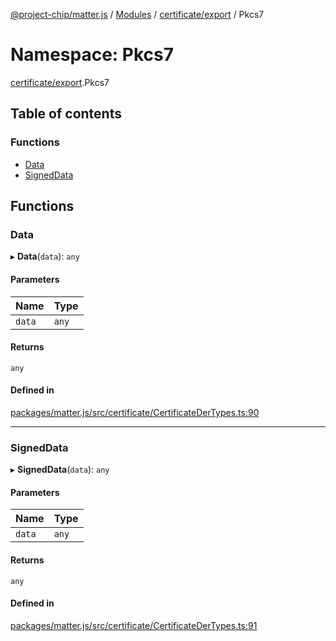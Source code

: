 [@project-chip/matter.js](../README.md) / [Modules](../modules.md) / [certificate/export](certificate_export.md) / Pkcs7

# Namespace: Pkcs7

[certificate/export](certificate_export.md).Pkcs7

## Table of contents

### Functions

- [Data](certificate_export.Pkcs7.md#data)
- [SignedData](certificate_export.Pkcs7.md#signeddata)

## Functions

### Data

▸ **Data**(`data`): `any`

#### Parameters

| Name | Type |
| :------ | :------ |
| `data` | `any` |

#### Returns

`any`

#### Defined in

[packages/matter.js/src/certificate/CertificateDerTypes.ts:90](https://github.com/project-chip/matter.js/blob/5f71eedebdb9fa54338bde320c311bb359b7455d/packages/matter.js/src/certificate/CertificateDerTypes.ts#L90)

___

### SignedData

▸ **SignedData**(`data`): `any`

#### Parameters

| Name | Type |
| :------ | :------ |
| `data` | `any` |

#### Returns

`any`

#### Defined in

[packages/matter.js/src/certificate/CertificateDerTypes.ts:91](https://github.com/project-chip/matter.js/blob/5f71eedebdb9fa54338bde320c311bb359b7455d/packages/matter.js/src/certificate/CertificateDerTypes.ts#L91)
